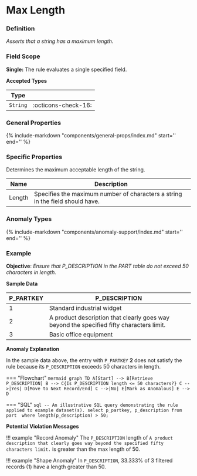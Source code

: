 # Max Length

### Definition

*Asserts that a string has a maximum length.*

### Field Scope

**Single:** The rule evaluates a single specified field.

**Accepted Types**

| Type        |                          |
|-------------|--------------------------|
| `String`    | <div style="text-align:center">:octicons-check-16:</div>      |

### General Properties

{%
    include-markdown "components/general-props/index.md"
    start='<!-- all-props--start -->'
    end='<!-- all-props--end -->'
%}

### Specific Properties

Determines the maximum acceptable length of the string.

| Name               | Description           |
|--------------------|-----------------------|
| <div class="text-primary">Length</div>             | Specifies the maximum number of characters a string in the field should have. |

### Anomaly Types

{%
    include-markdown "components/anomaly-support/index.md"
    start='<!-- all-types--start -->'
    end='<!-- all-types--end -->'
%}

### Example

**Objective**: *Ensure that P_DESCRIPTION in the PART table do not exceed 50 characters in length.*

**Sample Data**

| P_PARTKEY | P_DESCRIPTION                      |
|-----------|------------------------------------|
| 1         | Standard industrial widget         |
| 2         |  <span class="text-negative">A product description that clearly goes way beyond the specified fifty characters limit.</span> |
| 3         | Basic office equipment             |

**Anomaly Explanation**

In the sample data above, the entry with `P_PARTKEY` **2** does not satisfy the rule because its `P_DESCRIPTION` exceeds 50 characters in length.

=== "Flowchart"
    ```mermaid
    graph TD
    A[Start] --> B[Retrieve P_DESCRIPTION]
    B --> C{Is P_DESCRIPTION length <= 50 characters?}
    C -->|Yes| D[Move to Next Record/End]
    C -->|No| E[Mark as Anomalous]
    E --> D
    ```

=== "SQL"
    ```sql
    -- An illustrative SQL query demonstrating the rule applied to example dataset(s).
    select
        p_partkey,
        p_description
    from part 
    where
        length(p_description) > 50;
    ```

**Potential Violation Messages**

!!! example "Record Anomaly"
    The `P_DESCRIPTION` length of `A product description that clearly goes way beyond the specified fifty characters limit.` is greater than the max length of 50.
        
!!! example "Shape Anomaly"
    In `P_DESCRIPTION`, 33.333% of 3 filtered records (1) have a length greater than 50.
